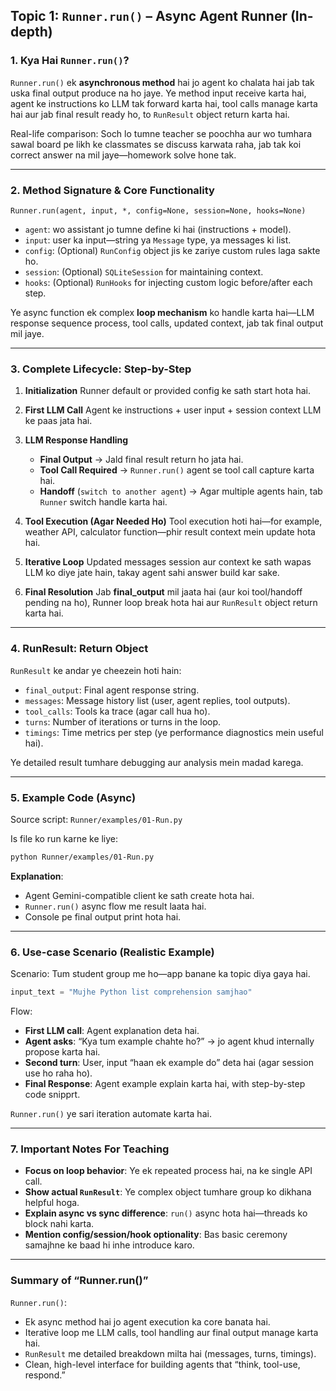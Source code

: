 ## Topic 1: **`Runner.run()`** – Async Agent Runner (In-depth)

### 1. **Kya Hai `Runner.run()`?**

`Runner.run()` ek **asynchronous method** hai jo agent ko chalata hai jab tak uska final output produce na ho jaye. Ye method input receive karta hai, agent ke instructions ko LLM tak forward karta hai, tool calls manage karta hai aur jab final result ready ho, to `RunResult` object return karta hai.

Real-life comparison: Soch lo tumne teacher se poochha aur wo tumhara sawal board pe likh ke classmates se discuss karwata raha, jab tak koi correct answer na mil jaye—homework solve hone tak.

---

### 2. **Method Signature & Core Functionality**

`Runner.run(agent, input, *, config=None, session=None, hooks=None)`

* `agent`: wo assistant jo tumne define ki hai (instructions + model).
* `input`: user ka input—string ya `Message` type, ya messages ki list.
* `config`: (Optional) `RunConfig` object jis ke zariye custom rules laga sakte ho.
* `session`: (Optional) `SQLiteSession` for maintaining context.
* `hooks`: (Optional) `RunHooks` for injecting custom logic before/after each step.

Ye async function ek complex **loop mechanism** ko handle karta hai—LLM response sequence process, tool calls, updated context, jab tak final output mil jaye.

---

### 3. **Complete Lifecycle: Step-by-Step**

1. **Initialization**
   Runner default or provided config ke sath start hota hai.

2. **First LLM Call**
   Agent ke instructions + user input + session context LLM ke paas jata hai.

3. **LLM Response Handling**

   * **Final Output** → Jald final result return ho jata hai.
   * **Tool Call Required** → `Runner.run()` agent se tool call capture karta hai.
   * **Handoff** (`switch to another agent`) → Agar multiple agents hain, tab `Runner` switch handle karta hai.

4. **Tool Execution (Agar Needed Ho)**
   Tool execution hoti hai—for example, weather API, calculator function—phir result context mein update hota hai.

5. **Iterative Loop**
   Updated messages session aur context ke sath wapas LLM ko diye jate hain, takay agent sahi answer build kar sake.

6. **Final Resolution**
   Jab **final\_output** mil jaata hai (aur koi tool/handoff pending na ho), Runner loop break hota hai aur `RunResult` object return karta hai.

---

### 4. **RunResult: Return Object**

`RunResult` ke andar ye cheezein hoti hain:

* `final_output`: Final agent response string.
* `messages`: Message history list (user, agent replies, tool outputs).
* `tool_calls`: Tools ka trace (agar call hua ho).
* `turns`: Number of iterations or turns in the loop.
* `timings`: Time metrics per step (ye performance diagnostics mein useful hai).

Ye detailed result tumhare debugging aur analysis mein madad karega.

---

### 5. **Example Code (Async)**

Source script: `Runner/examples/01-Run.py`

Is file ko run karne ke liye:

```bash
python Runner/examples/01-Run.py
```

**Explanation**:

* Agent Gemini-compatible client ke sath create hota hai.
* `Runner.run()` async flow me result laata hai.
* Console pe final output print hota hai.

---

### 6. **Use-case Scenario (Realistic Example)**

Scenario: Tum student group me ho—app banane ka topic diya gaya hai.

```python
input_text = "Mujhe Python list comprehension samjhao"
```

Flow:

* **First LLM call**: Agent explanation deta hai.
* **Agent asks**: “Kya tum example chahte ho?” → jo agent khud internally propose karta hai.
* **Second turn**: User, input “haan ek example do” deta hai (agar session use ho raha ho).
* **Final Response**: Agent example explain karta hai, with step-by-step code snipprt.

`Runner.run()` ye sari iteration automate karta hai.

---

### 7. **Important Notes For Teaching**

* **Focus on loop behavior**: Ye ek repeated process hai, na ke single API call.
* **Show actual `RunResult`**: Ye complex object tumhare group ko dikhana helpful hoga.
* **Explain async vs sync difference**: `run()` async hota hai—threads ko block nahi karta.
* **Mention config/session/hook optionality**: Bas basic ceremony samajhne ke baad hi inhe introduce karo.

---

### Summary of “Runner.run()”

`Runner.run()`:

* Ek async method hai jo agent execution ka core banata hai.
* Iterative loop me LLM calls, tool handling aur final output manage karta hai.
* `RunResult` me detailed breakdown milta hai (messages, turns, timings).
* Clean, high-level interface for building agents that “think, tool-use, respond.”

